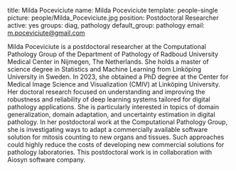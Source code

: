 title: Milda Poceviciute
name: Milda Poceviciute
template: people-single
picture: people/Milda_Poceviciute.jpg
position: Postdoctoral Researcher
active: yes
groups: diag, pathology
default_group: pathology
email: m.poceviciute@gmail.com

Milda Poceviciute is a postdoctoral researcher at the Computational Pathology Group of the Department of Pathology of Radboud University Medical Center in Nijmegen, The Netherlands. She holds a master of science degree in Statistics and Machine Learning from Linköping University in Sweden. In 2023, she obtained a PhD degree at the Center for Medical Image Science and Visualization (CMIV) at Linköping University. Her doctoral research focused on understanding and improving the robustness and reliability of deep learning systems tailored for digital pathology applications. She is particularly interested in topics of domain generalization, domain adaptation, and uncertainty estimation in digital pathology. In her postdoctoral work at the Computational Pathology Group, she is investigating ways to adapt a commercially available software solution for mitosis counting to new organs and tissues. Such approaches could highly reduce the costs of developing new commercial solutions for pathology laboratories. This postdoctoral work is in collaboration with Aiosyn software company.